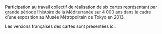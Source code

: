 Participation au travail collectif de réalisation de six cartes représentant par grande période l’histoire de la Méditerranée sur 4 000 ans dans le cadre d’une exposition au Musée Métropolitain de Tokyo en 2013.

Les versions françaises des cartes sont présentées ici.